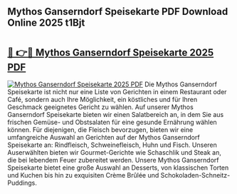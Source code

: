 ## Mythos Ganserndorf Speisekarte PDF Download Online 2025 t1Bjt

# <h2><a href="http://gcd4k7.nevu.top/?p=Mythos+Ganserndorf+Speisekarte">🔗 👉🔴 Mythos Ganserndorf Speisekarte 2025 PDF</a></h2>

[![Mythos Ganserndorf Speisekarte 2025 PDF](https://i.imgur.com/dBaPXMq.png)](http://gcd4k7.nevu.top/?p=Mythos+Ganserndorf+Speisekarte)
Die Mythos Ganserndorf Speisekarte ist nicht nur eine Liste von Gerichten in einem Restaurant oder Café, sondern auch Ihre Möglichkeit, ein köstliches und für Ihren Geschmack geeignetes Gericht zu wählen. Auf unserer Mythos Ganserndorf Speisekarte bieten wir einen Salatbereich an, in dem Sie aus frischen Gemüse- und Obstsalaten für eine gesunde Ernährung wählen können. Für diejenigen, die Fleisch bevorzugen, bieten wir eine umfangreiche Auswahl an Gerichten auf der Mythos Ganserndorf Speisekarte an: Rindfleisch, Schweinefleisch, Huhn und Fisch. Unseren Auserwählten bieten wir Gourmet-Gerichte wie Schaschlik und Steak an, die bei lebendem Feuer zubereitet werden. Unsere Mythos Ganserndorf Speisekarte bietet eine große Auswahl an Desserts, von klassischen Torten und Kuchen bis hin zu exquisiten Crème Brûlée und Schokoladen-Schneitz-Puddings.
